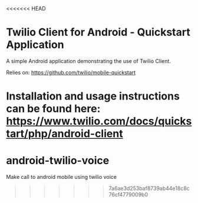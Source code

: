 <<<<<<< HEAD
# Twilio Client for Android - Quickstart Application

A simple Android application demonstrating the use of Twilio Client. 

Relies on: https://github.com/twilio/mobile-quickstart

Installation and usage instructions can be found here: https://www.twilio.com/docs/quickstart/php/android-client
=======
# android-twilio-voice
Make call to android mobile using twilio voice
>>>>>>> 7a6ae3d253baf8739ab44e18c8c76cf4779009b0
